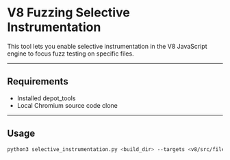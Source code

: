 # V8 Fuzzing Selective Instrumentation

This tool lets you enable selective instrumentation in the V8 JavaScript engine to focus fuzz testing on specific files.

---

## Requirements
- Installed depot_tools
- Local Chromium source code clone

---

## Usage

```bash
python3 selective_instrumentation.py <build_dir> --targets <v8/src/file1.cc> <v8/src/file2.cc> ...
